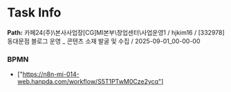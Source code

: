 # Task Info

**Path:** 카페24(주)\본사사업장\[CG]MI본부\창업센터\사업운영1 / hjkim16 / [332978] 동대문점 블로그 운영 _ 콘텐츠 소재 발굴 및 수집 / 2025-09-01_00-00-00

### BPMN
- ["https://n8n-mi-014-web.hanpda.com/workflow/S5T1PTwM0Cze2ycq"]

